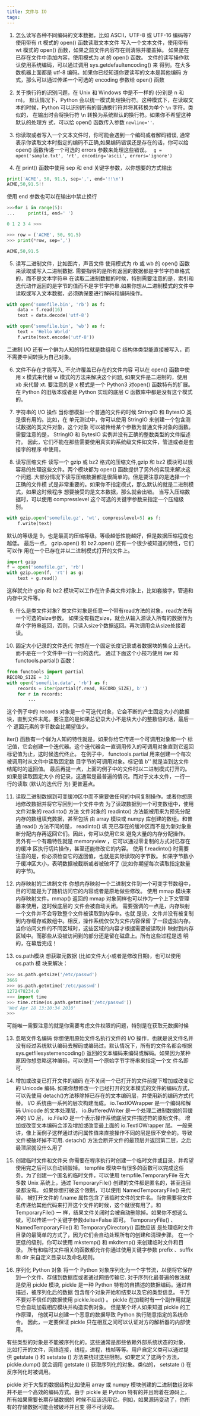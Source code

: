 ```yaml
---
title: 文件与 IO
tags:
---
```

1. 怎么读写各种不同编码的文本数据，比如 ASCII，UTF-8 或 UTF-16 编码等?
使用带有 rt 模式的 open() 函数读取文本文件
写入一个文本文件，使用带有 wt 模式的 open() 函数，如果之前文件内容存在则清除并覆盖掉。
如果是在已存在文件中添加内容，使用模式为 at 的 open() 函数。
文件的读写操作默认使用系统编码，可以通过调用 sys.getdefaultencoding() 来
得到。在大多数机器上面都是 utf-8 编码。如果你已经知道你要读写的文本是其他编码
方式，那么可以通过传递一个可选的 encoding 参数给 open() 函数

2. 关于换行符的识别问题，在 Unix 和 Windows 中是不一样的 (分别是 n 和 rn)。
默认情况下，Python 会以统一模式处理换行符。这种模式下，在读取文
本的时候，Python 可以识别所有的普通换行符并将其转换为单个 `\n` 字符。类似的，
在输出时会将换行符 \n 转换为系统默认的换行符。如果你不希望这种默认的处理方
式，可以给 open() 函数传入参数 `newline=''`.

3. 你读取或者写入一个文本文件时，你可能会遇到一个编码或者解码错误, 通常表示你读取文本时指定的编码不正确,如果编码错误还是存在的话，你可以给 open() 函数传递一个可选的 errors 参数来处理这些错误。
` g = open('sample.txt', 'rt', encoding='ascii', errors='ignore')`

4. 在 print() 函数中使用 sep 和 end 关键字参数，以你想要的方式输出
```python
print('ACME', 50, 91.5, sep=',', end='!!\n')
ACME,50,91.5!!
```

使用 end 参数也可以在输出中禁止换行
```python
>>>for i in range(5):
...     print(i, end=' ')

0 1 2 3 4 >>>
```

```python
>>> row = ('ACME', 50, 91.5)
>>> print(*row, sep=',')

ACME,50,91.5
```

5. 读写二进制文件，比如图片，声音文件
使用模式为 rb 或 wb 的 open() 函数来读取或写入二进制数据.
需要指明的是所有返回的数据都是字节字符串格式的，而不是文本字符串
在读取二进制数据的时候，特别需要注意的是，索引和迭代动作返回的是字节的值而不是字节字符串.如果你想从二进制模式的文件中读取或写入文本数据，必须确保要进行解码和编码操作。
```python
with open('somefile.bin', 'rb') as f:
    data = f.read(16)
    text = data.decode('utf-8')

with open('somefile.bin', 'wb') as f:
    text = 'Hello World'
    f.write(text.encode('utf-8'))
```

二进制 I/O 还有一个鲜为人知的特性就是数组和 C 结构体类型能直接被写入，而不需要中间转换为自己对象。

6. 文件不存在才能写入, 不允许覆盖已存在的文件内容
可以在 open() 函数中使用 x 模式来代替 w 模式的方法来解决这个问题,
如果文件是二进制的，使用 xb 来代替 xt.
要注意的是 x 模式是一个 Python3 对open() 函数特有的扩展。在 Python 的旧版本或者是 Python 实现的底层 C 函数库中都是没有这个模式的。

7. 字符串的 I/O 操作 
当你想模拟一个普通的文件的时候 StringIO 和 BytesIO 类是很有用的。比如，在
单元测试中，你可以使用 StringIO 来创建一个包含测试数据的类文件对象，这个对象
可以被传给某个参数为普通文件对象的函数。
需要注意的是， StringIO 和 BytesIO 实例并没有正确的整数类型的文件描述符。
因此，它们不能在那些需要使用真实的系统级文件如文件，管道或者是套接字的程序
中使用。

8. 读写压缩文件
读写一个 gzip 或 bz2 格式的压缩文件,gzip 和 bz2 模块可以很容易的处理这些文件。两个模块都为 open() 函数提供了另外的实现来解决这个问题.
大部分情况下读写压缩数据都是很简单的。但是要注意的是选择一个正确的文件模
式是非常重要的。如果你不指定模式，那么默认的就是二进制模式，如果这时候程序
想要接受的是文本数据，那么就会出错。
当写入压缩数据时，可以使用 compresslevel 这个可选的关键字参数来指定一个压缩级别。
```python
with gzip.open('somefile.gz', 'wt', compresslevel=5) as f:
    f.write(text)
```

默认的等级是 9，也是最高的压缩等级。等级越低性能越好，但是数据压缩程度也越低。
最后一点， gzip.open() 和 bz2.open() 还有一个很少被知道的特性，它们可以作
用在一个已存在并以二进制模式打开的文件上。
```python
import gzip
f = open('somefile.gz', 'rb')
with gzip.open(f, 'rt') as g:
    text = g.read()
```

这样就允许 gzip 和 bz2 模块可以工作在许多类文件对象上，比如套接字，管道和内存中文件等。

9. 什么是类文件对象?
类文件对象是任意一个带有read方法的对象，read方法有一个可选的size参数。
如果没有指定size，就会从输入源读入所有的数据作为单个字符串返回，否则，只读入size个数据返回。再次调用会从size处接着读。

10. 固定大小记录的文件迭代
你想在一个固定长度记录或者数据块的集合上迭代，而不是在一个文件中一行一行的迭代。
通过下面这个小技巧使用 iter 和 functools.partial() 函数：
```python
from functools import partial
RECORD_SIZE = 32
with open('somefile.data', 'rb') as f:
    records = iter(partial(f.read, RECORD_SIZE), b'')
    for r in records:
        ...
```

这个例子中的 records 对象是一个可迭代对象，它会不断的产生固定大小的数据
块，直到文件末尾。要注意的是如果总记录大小不是块大小的整数倍的话，最后一个
返回元素的字节数会比期望值少。

iter() 函数有一个鲜为人知的特性就是，如果你给它传递一个可调用对象和一个
标记值，它会创建一个迭代器。这个迭代器会一直调用传入的可调用对象直到它返回
标记值为止，这时候迭代终止。
在例子中， functools.partial 用来创建一个每次被调用时从文件中读取固定数
目字节的可调用对象。标记值 b'' 就是当到达文件结尾时的返回值。
最后再提一点，上面的例子中的文件时以二进制模式打开的。如果是读取固定大小
的记录，这通常是最普遍的情况。而对于文本文件，一行一行的读取 (默认的迭代行
为) 更普遍点。

11. 读取二进制数据到可变缓冲区中而不需要做任何的中间复制操作。或者你想原地修改数据并将它写回到一个文件中去
为了读取数据到一个可变数组中，使用文件对象的 readinto() 方法
文件对象的 readinto() 方法能被用来为预先分配内存的数组填充数据，甚至包括
由 array 模块或 numpy 库创建的数组。和普通 read() 方法不同的是， readinto() 填
充已存在的缓冲区而不是为新对象重新分配内存再返回它们。因此，你可以使用它来
避免大量的内存分配操作。
另外有一个有趣特性就是 memoryview ，它可以通过零复制的方式对已存在的缓冲
区执行切片操作，甚至还能修改它的内容。
使用 f.readinto() 时需要注意的是，你必须检查它的返回值，也就是实际读取的字节数。
如果字节数小于缓冲区大小，表明数据被截断或者被破坏了 (比如你期望每次读取指定数量的字节)。

12. 内存映射的二进制文件
你想内存映射一个二进制文件到一个可变字节数组中，目的可能是为了随机访问它的内容或者是原地做些修改。
使用 mmap 模块来内存映射文件。mmap() 返回的 mmap 对象同样也可以作为一个上下文管理器来使用，这时候底层的
文件会被自动关闭。
需要强调的一点是，内存映射一个文件并不会导致整个文件被读取到内存中。也就
是说，文件并没有被复制到内存缓存或数组中。相反，操作系统仅仅为文件内容保留
了一段虚拟内存。当你访问文件的不同区域时，这些区域的内容才根据需要被读取并
映射到内存区域中。而那些从没被访问到的部分还是留在磁盘上。所有这些过程是透
明的，在幕后完成！

12. os.path模块
想获取元数据 (比如文件大小或者是修改日期)，也可以使用 os.path 模
块来解决：
```python
>>> os.path.getsize('/etc/passwd')
3669
>>> os.path.getmtime('/etc/passwd')
1272478234.0
>>> import time
>>> time.ctime(os.path.getmtime('/etc/passwd'))
'Wed Apr 28 13:10:34 2010'
>>>
```

可能唯一需要注意的就是你需要考虑文件权限的问题，特别是在获取元数据时候

13.  忽略文件名编码
你想使用原始文件名执行文件的 I/O 操作，也就是说文件名并没有经过系统默认编码去解码或编码过。默认情况下，所有的文件名都会根据 sys.getfilesystemencoding() 返回的文本编码来编码或解码。如果因为某种原因你想忽略这种编码，可以使用一个原始字节字符串来指定一个文
件名即可.

14. 增加或改变已打开文件的编码
在不关闭一个已打开的文件前提下增加或改变它的 Unicode 编码.
如果你想修改一个已经打开的文本模式的文件的编码方式，可以先使用 detach()方法移除掉已存在的文本编码层，并使用新的编码方式代替。
I/O 系统由一系列的层次构建而成。
io.TextIOWrapper 是一个编码和解码 Unicode 的文本处理层，
io.BufferedWriter 是一个处理二进制数据的带缓冲的 I/O 层， 
io.FileIO 是一个表示操作系统底层文件描述符的原始文件。
增加或改变文本编码会涉及增加或改变最上面的 io.TextIOWrapper 层。
一般来讲，像上面例子这样通过访问属性值来直接操作不同的层是很不安全的。导致文件被破坏掉不可用.
detach() 方法会断开文件的最顶层并返回第二层，之后最顶层就没什么用了

15. 创建临时文件和文件夹
你需要在程序执行时创建一个临时文件或目录，并希望使用完之后可以自动销毁掉。
tempfile 模块中有很多的函数可以完成这任务。为了创建一个匿名的临时文件，可以使用 tempfile.TemporaryFile 
在大多数 Unix 系统上，通过 TemporaryFile() 创建的文件都是匿名的，甚至连目录都没有。
如果你想打破这个限制，可以使用 NamedTemporaryFile() 来代替。
被打开文件的 f.name 属性包含了该临时文件的文件名。当你需要将文件
名传递给其他代码来打开这个文件的时候，这个就很有用了。和 TemporaryFile() 一
样，结果文件关闭时会被自动删除掉。如果你不想这么做，可以传递一个关键字参数delte=False 即可。
TemporaryFile() 、NamedTemporaryFile() 和 TemporaryDirectory() 函数应该
是处理临时文件目录的最简单的方式了，因为它们会自动处理所有的创建和清理步骤。
在一个更低的级别，你可以使用 mkstemp() 和 mkdtemp() 来创建临时文件和目录。
所有和临时文件相关的函数都允许你通过使用关键字参数 prefix 、suffix 和 dir
来自定义目录以及命名规则。

16. 序列化 Python 对象
将一个 Python 对象序列化为一个字节流，以便将它保存到一个文件、存储到数据库或者通过网络传输它.
对于序列化最普遍的做法就是使用 pickle 模块, pickle 是一种 Python 特有的自描述的数据编码。通过自描述，被序列化后的数据
包含每个对象开始和结束以及它的类型信息。
千万不要对不信任的数据使用 pickle.load() 。
pickle 在加载时有一个副作用就是它会自动加载相应模块并构造实例对象。
但是某个坏人如果知道 pickle 的工作原理，
他就可以创建一个恶意的数据导致 Python 执行随意指定的系统命令。
因此，一定要保证 pickle 只在相互之间可以认证对方的解析器的内部使用。

有些类型的对象是不能被序列化的。这些通常是那些依赖外部系统状态的对象，
比如打开的文件，网络连接，线程，进程，栈帧等等。用户自定义类可以通过提
供 getstate () 和 setstate () 方法来绕过这些限制。如果定义了这两个方法，
pickle.dump() 就会调用 getstate () 获取序列化的对象。类似的， setstate ()
在反序列化时被调用。

pickle 对于大型的数据结构比如使用 array 或 numpy 模块创建的二进制数组效率
并不是一个高效的编码方式。由于 pickle 是 Python 特有的并且附着在源码上，所有如果需要长期存储数据的
时候不应该选用它。例如，如果源码变动了，你所有的存储数据可能会被破坏并且变
得不可读取。